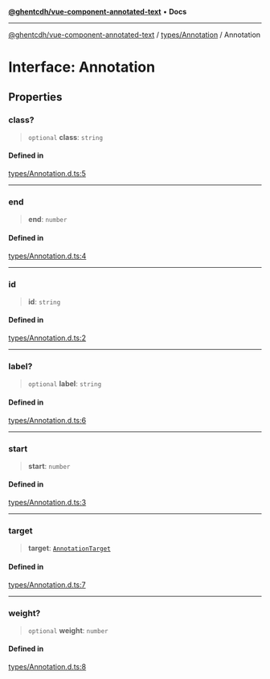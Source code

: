 [**@ghentcdh/vue-component-annotated-text**](../../../README.md) • **Docs**

***

[@ghentcdh/vue-component-annotated-text](../../../modules.md) / [types/Annotation](../README.md) / Annotation

# Interface: Annotation

## Properties

### class?

> `optional` **class**: `string`

#### Defined in

[types/Annotation.d.ts:5](https://github.com/GhentCDH/vue_component_annotated_text/blob/5675fc54077a4297a03f45161e62f99e3d8b3eba/src/types/Annotation.d.ts#L5)

***

### end

> **end**: `number`

#### Defined in

[types/Annotation.d.ts:4](https://github.com/GhentCDH/vue_component_annotated_text/blob/5675fc54077a4297a03f45161e62f99e3d8b3eba/src/types/Annotation.d.ts#L4)

***

### id

> **id**: `string`

#### Defined in

[types/Annotation.d.ts:2](https://github.com/GhentCDH/vue_component_annotated_text/blob/5675fc54077a4297a03f45161e62f99e3d8b3eba/src/types/Annotation.d.ts#L2)

***

### label?

> `optional` **label**: `string`

#### Defined in

[types/Annotation.d.ts:6](https://github.com/GhentCDH/vue_component_annotated_text/blob/5675fc54077a4297a03f45161e62f99e3d8b3eba/src/types/Annotation.d.ts#L6)

***

### start

> **start**: `number`

#### Defined in

[types/Annotation.d.ts:3](https://github.com/GhentCDH/vue_component_annotated_text/blob/5675fc54077a4297a03f45161e62f99e3d8b3eba/src/types/Annotation.d.ts#L3)

***

### target

> **target**: [`AnnotationTarget`](../type-aliases/AnnotationTarget.md)

#### Defined in

[types/Annotation.d.ts:7](https://github.com/GhentCDH/vue_component_annotated_text/blob/5675fc54077a4297a03f45161e62f99e3d8b3eba/src/types/Annotation.d.ts#L7)

***

### weight?

> `optional` **weight**: `number`

#### Defined in

[types/Annotation.d.ts:8](https://github.com/GhentCDH/vue_component_annotated_text/blob/5675fc54077a4297a03f45161e62f99e3d8b3eba/src/types/Annotation.d.ts#L8)

